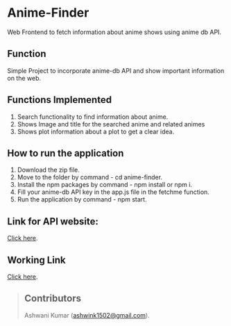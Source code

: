 # Anime-Finder
Web Frontend to fetch information about anime shows using anime db API.

## Function 
Simple Project to incorporate anime-db API and show important information on the web.

## Functions Implemented
1. Search functionality to find information about anime.
2. Shows Image and title for the searched anime and related animes
3. Shows plot information about a plot to get a clear idea.

## How to run the application
1. Download the zip file.
2. Move to the folder by command - cd anime-finder.
3. Install the npm packages by command - npm install or npm i.
4. Fill your anime-db API key in the app.js file in the fetchme function.
5. Run the application by command - npm start.

## Link for API website:
[Click here](https://rapidapi.com/brian.rofiq/api/anime-db/).

## Working Link 
[Click here](https://anime-finder-plot-info.netlify.app/).

> ## Contributors
> Ashwani Kumar (ashwink1502@gmail.com).
